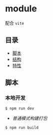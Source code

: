 # module

配合 `vite` 

## 目录

- [脚本](#脚本)
- [结构](#结构)
- [特性](#特性)

## 脚本

### 本地开发

```shell
$ npm run dev
```

- _普通模式构建打包_

```shell
$ npm run build
```